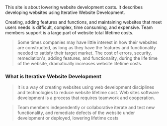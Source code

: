 <!-- Iterative Website Development -->

This site is about lowering website development costs. It describes developing websites using Iterative Website Development.

Creating, adding features and functions, and maintaining websites that meet users needs is difficult, complex, time consuming, and expensive. Team members support  is a large part of website total lifetime costs.

> Some times companies may have little interest in how their websites are constructed, as long as they have the features and functionality needed to satisfy their target market. The cost of errors, security, remediation's, adding features, and functionality, during the life time of the website, dramatically increases website lifetime costs.


### What is Iterative Website Development

>It is a way of creating websites using web development disciplines and technologies to reduce website lifetime cost. Web sites software development is a process that requires teamwork and cooperation. 

>Team members independently or collaborative iterate and test new functionality, and remediate defects of the website under development or deployed, lowering   lifetime costs
>

